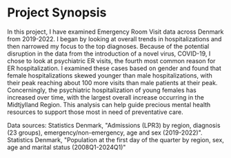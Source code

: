 # Project Synopsis

In this project, I have examined Emergency Room Visit data across Denmark from 2019-2022. I began by looking at overall trends in hospitalizations and then narrowed my focus to the top diagnoses. Because of the potential disruption in the data from the introduction of a novel virus, COVID-19, I chose to look at psychiatric ER visits, the fourth most common reason for ER hospitalization. I examined these cases based on gender and found that female hospitalizations skewed younger than male hospitalizations, with their peak reaching about 100 more visits than male patients at their peak. Concerningly, the psychiatric hospitalization of young females has increased over time, with the largest overall increase occurring in the Midtjylland Region. This analysis can help guide precious mental health resources to support those most in need of preventative care.

Data sources: Statistics Denmark, "Admissions (LPR3) by region, diagnosis (23 groups), emergency/non-emergency, age and sex (2019-2022)". Statistics Denmark, "Population at the first day of the quarter by region, sex, age and marital status (2008Q1-2024Q1)"      

